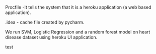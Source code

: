 Procfile -It tells the system that it is a heroku application (a web based application).

.idea - cache file created by pycharm.

We run SVM, Logistic Regression and a random forest model on heart disease dataset using heroku UI application.

test